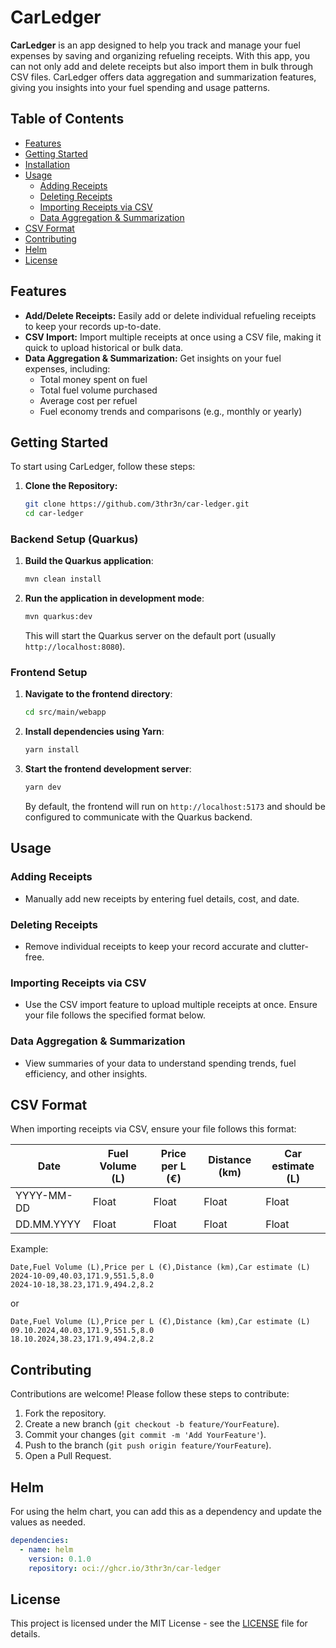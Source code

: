 # CarLedger

**CarLedger** is an app designed to help you track and manage your fuel expenses by saving and organizing
refueling receipts. With this app, you can not only add and delete receipts but also import them in bulk through CSV
files. CarLedger offers data aggregation and summarization features, giving you insights into your fuel
spending and usage patterns.

## Table of Contents

- [Features](#features)
- [Getting Started](#getting-started)
- [Installation](#installation)
- [Usage](#usage)
    - [Adding Receipts](#adding-receipts)
    - [Deleting Receipts](#deleting-receipts)
    - [Importing Receipts via CSV](#importing-receipts-via-csv)
    - [Data Aggregation & Summarization](#data-aggregation--summarization)
- [CSV Format](#csv-format)
- [Contributing](#contributing)
- [Helm](#helm)
- [License](#license)

## Features

- **Add/Delete Receipts:** Easily add or delete individual refueling receipts to keep your records up-to-date.
- **CSV Import:** Import multiple receipts at once using a CSV file, making it quick to upload historical or bulk data.
- **Data Aggregation & Summarization:** Get insights on your fuel expenses, including:
    - Total money spent on fuel
    - Total fuel volume purchased
    - Average cost per refuel
    - Fuel economy trends and comparisons (e.g., monthly or yearly)

## Getting Started

To start using CarLedger, follow these steps:

1. **Clone the Repository:**
   ```bash
   git clone https://github.com/3thr3n/car-ledger.git
   cd car-ledger
   ```

### Backend Setup (Quarkus)

1. **Build the Quarkus application**:
   ```bash
   mvn clean install
   ```

2. **Run the application in development mode**:
   ```bash
   mvn quarkus:dev
   ```

   This will start the Quarkus server on the default port (usually `http://localhost:8080`).

### Frontend Setup

1. **Navigate to the frontend directory**:
   ```bash
   cd src/main/webapp
   ```

2. **Install dependencies using Yarn**:
   ```bash
   yarn install
   ```

3. **Start the frontend development server**:
   ```bash
   yarn dev
   ```

   By default, the frontend will run on `http://localhost:5173` and should be configured to communicate with the Quarkus
   backend.

## Usage

### Adding Receipts

- Manually add new receipts by entering fuel details, cost, and date.

### Deleting Receipts

- Remove individual receipts to keep your record accurate and clutter-free.

### Importing Receipts via CSV

- Use the CSV import feature to upload multiple receipts at once. Ensure your file follows the specified format below.

### Data Aggregation & Summarization

- View summaries of your data to understand spending trends, fuel efficiency, and other insights.

## CSV Format

When importing receipts via CSV, ensure your file follows this format:

| Date       | Fuel Volume (L) | Price per L (€) | Distance (km) | Car estimate (L) |
|------------|-----------------|-----------------|---------------|------------------|
| YYYY-MM-DD | Float           | Float           | Float         | Float            |
| DD.MM.YYYY | Float           | Float           | Float         | Float            |

Example:

```csv
Date,Fuel Volume (L),Price per L (€),Distance (km),Car estimate (L)
2024-10-09,40.03,171.9,551.5,8.0
2024-10-18,38.23,171.9,494.2,8.2
```

or

```
Date,Fuel Volume (L),Price per L (€),Distance (km),Car estimate (L)
09.10.2024,40.03,171.9,551.5,8.0
18.10.2024,38.23,171.9,494.2,8.2
```

## Contributing

Contributions are welcome! Please follow these steps to contribute:

1. Fork the repository.
2. Create a new branch (`git checkout -b feature/YourFeature`).
3. Commit your changes (`git commit -m 'Add YourFeature'`).
4. Push to the branch (`git push origin feature/YourFeature`).
5. Open a Pull Request.

## Helm

For using the helm chart, you can add this as a dependency and update the values as needed.

```yaml
dependencies:
  - name: helm
    version: 0.1.0
    repository: oci://ghcr.io/3thr3n/car-ledger
```

## License

This project is licensed under the MIT License - see the [LICENSE](LICENSE) file for details.
